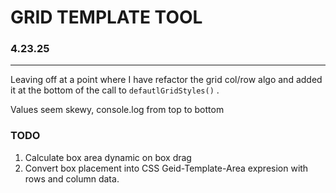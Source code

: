 # GRID TEMPLATE TOOL

### 4.23.25
---
Leaving off at a point where I have refactor the grid col/row algo and added it at the bottom of the call to ```defautlGridStyles()``` .

Values seem skewy, console.log from top to bottom

### TODO
1. Calculate box area dynamic on box drag
2. Convert box placement into CSS Geid-Template-Area expresion with rows and column data.
